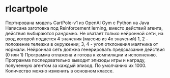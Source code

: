 # rlcartpole
Портирована модель CartPole-v1 из OpenAI Gym с Python на Java Написана заготовка под Reinforcement lerning, вместо действий агента, действия выбираются рандомно.
Не хватает только нейронной сети, на вход которой подается 4 значения (массив из 4х значений) 
1, 2 - положение тележки в окружении; 
3, 4 - угол отклонения маятника от нормали.
Нейронная сеть должна генерировать предсказание действия (0 или 1)
Программа отлажена и готова к компиляции и исполнению.
Программа последовательно выводит эпизоды игры и награду, полученную агентом за каждый эпизод. По умолчанию их 1000. Количество можно изменить в основном классе. 
